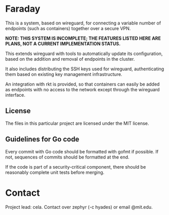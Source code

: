 # Faraday

This is a system, based on wireguard, for connecting a variable number of
endpoints (such as containers) together over a secure VPN.

**NOTE: THIS SYSTEM IS INCOMPLETE; THE FEATURES LISTED HERE ARE PLANS, NOT A
CURRENT IMPLEMENTATION STATUS.**

This extends wireguard with tools to automatically update its configuration,
based on the addition and removal of endpoints in the cluster.

It also includes distributing the SSH keys used for wireguard, authenticating
them based on existing key management infrastructure.

An integration with rkt is provided, so that containers can easily be added as
endpoints with no access to the network except through the wireguard interface.

## License

The files in this particular project are licensed under the MIT license.

## Guidelines for Go code

Every commit with Go code should be formatted with gofmt if possible. If not,
sequences of commits should be formatted at the end.

If the code is part of a security-critical component, there should be
reasonably complete unit tests before merging.

# Contact

Project lead: cela. Contact over zephyr (-c hyades) or email @mit.edu.
